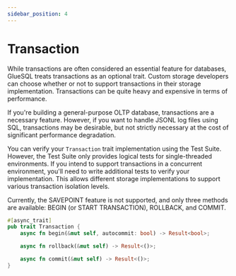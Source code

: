 ```yaml
---
sidebar_position: 4
---
```


# Transaction

While transactions are often considered an essential feature for databases, GlueSQL treats transactions as an optional trait. Custom storage developers can choose whether or not to support transactions in their storage implementation. Transactions can be quite heavy and expensive in terms of performance.

If you're building a general-purpose OLTP database, transactions are a necessary feature. However, if you want to handle JSONL log files using SQL, transactions may be desirable, but not strictly necessary at the cost of significant performance degradation.

You can verify your `Transaction` trait implementation using the Test Suite. However, the Test Suite only provides logical tests for single-threaded environments. If you intend to support transactions in a concurrent environment, you'll need to write additional tests to verify your implementation. This allows different storage implementations to support various transaction isolation levels.

Currently, the SAVEPOINT feature is not supported, and only three methods are available: BEGIN (or START TRANSACTION), ROLLBACK, and COMMIT.

```rust
#[async_trait]
pub trait Transaction {
    async fn begin(&mut self, autocommit: bool) -> Result<bool>;

    async fn rollback(&mut self) -> Result<()>;

    async fn commit(&mut self) -> Result<()>;
}
```